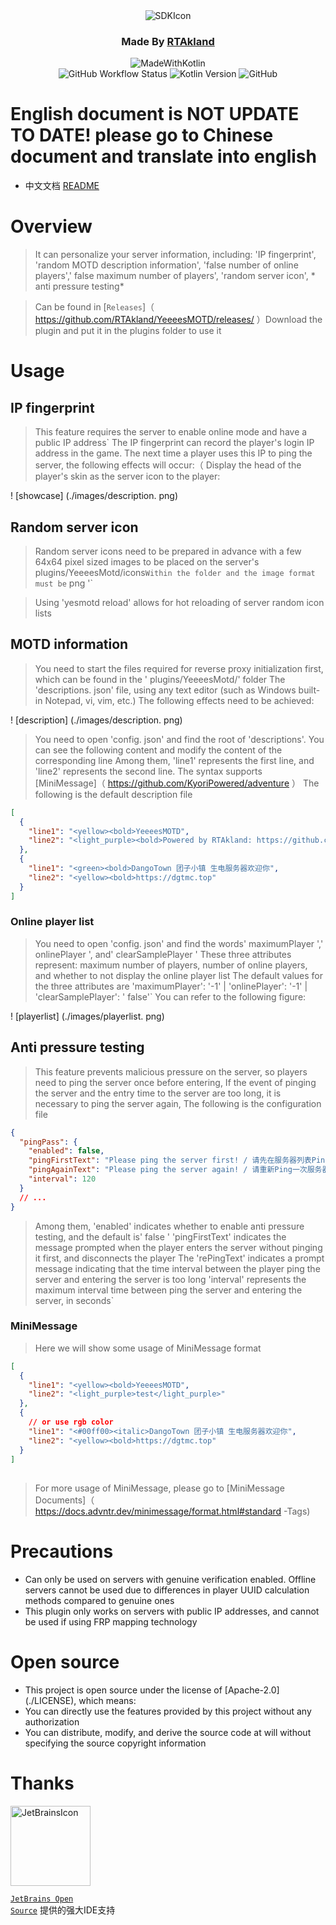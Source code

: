 <div align="center">
<img src="https://static.rtast.cn/static/icon/yesmotd-icon.png" alt="SDKIcon">

<h3>Made By <a href="https://github.com/RTAkland">RTAkland</a></h3>

<img src="https://static.rtast.cn/static/kotlin/made-with-kotlin.svg" alt="MadeWithKotlin">

<br>
<img alt="GitHub Workflow Status" src="https://img.shields.io/github/actions/workflow/status/DangoTown/YeeeesMOTD/main.yml">
<img alt="Kotlin Version" src="https://img.shields.io/badge/Kotlin-2.0.0-pink?logo=kotlin">
<img alt="GitHub" src="https://img.shields.io/github/license/RTAkland/YeeeesMOTD?logo=apache">

</div>

<h1>English document is NOT UPDATE TO DATE! please go to Chinese document and translate into english</h1>

* 中文文档 [README](./README.md)

# Overview

> It can personalize your server information, including: 'IP fingerprint', 'random MOTD description information', 'false
> number of online players',' false maximum number of players', 'random server icon', * anti pressure testing*

> Can be found in [` Releases `]（ https://github.com/RTAkland/YeeeesMOTD/releases/ ）Download the plugin and put it in
> the plugins folder to use it

# Usage

## IP fingerprint

> This feature requires the server to enable online mode and have a public IP address`
> The IP fingerprint can record the player's login IP address in the game. The next time a player uses this IP to ping
> the server, the following effects will occur:（
> Display the head of the player's skin as the server icon to the player:

! [showcase] (./images/description. png)

## Random server icon

> Random server icons need to be prepared in advance with a few 64x64 pixel sized images to be placed on the server's
> plugins/YeeeesMotd/icons`
> Within the folder and the image format must be ` png '`

> Using 'yesmotd reload' allows for hot reloading of server random icon lists

## MOTD information

> You need to start the files required for reverse proxy initialization first, which can be found in the '
> plugins/YeeeesMotd/' folder
> The 'descriptions. json' file, using any text editor (such as Windows built-in Notepad, vi, vim, etc.)
> The following effects need to be achieved:

! [description] (./images/description. png)

> You need to open 'config. json' and find the root of 'descriptions'. You can see the following content and modify the
> content of the corresponding line
> Among them, 'line1' represents the first line, and 'line2' represents the second line. The syntax
> supports [MiniMessage]（ https://github.com/KyoriPowered/adventure ）
> The following is the default description file

```json
[
  {
    "line1": "<yellow><bold>YeeeesMOTD",
    "line2": "<light_purple><bold>Powered by RTAkland: https://github.com/RTAkland"
  },
  {
    "line1": "<green><bold>DangoTown 团子小镇 生电服务器欢迎你",
    "line2": "<yellow><bold>https://dgtmc.top"
  }
]
```

### Online player list

> You need to open 'config. json' and find the words' maximumPlayer ',' onlinePlayer ', and' clearSamplePlayer '
> These three attributes represent: maximum number of players, number of online players, and whether to not display the
> online player list
> The default values for the three attributes are 'maximumPlayer': '-1' | 'onlinePlayer': '-1' | 'clearSamplePlayer': '
> false'`
> You can refer to the following figure:

! [playerlist] (./images/playerlist. png)

## Anti pressure testing

> This feature prevents malicious pressure on the server, so players need to ping the server once before entering,
> If the event of pinging the server and the entry time to the server are too long, it is necessary to ping the server
> again,
> The following is the configuration file

```json
{
  "pingPass": {
    "enabled": false,
    "pingFirstText": "Please ping the server first! / 请先在服务器列表Ping一次服务器",
    "pingAgainText": "Please ping the server again! / 请重新Ping一次服务器",
    "interval": 120
  }
  // ...
}
```

> Among them, 'enabled' indicates whether to enable anti pressure testing, and the default is' false '
> 'pingFirstText' indicates the message prompted when the player enters the server without pinging it first, and
> disconnects the player
> The 'rePingText' indicates a prompt message indicating that the time interval between the player ping the server and
> entering the server is too long
> 'interval' represents the maximum interval time between ping the server and entering the server, in seconds`

### MiniMessage

> Here we will show some usage of MiniMessage format

```json
[
  {
    "line1": "<yellow><bold>YeeeesMOTD",
    "line2": "<light_purple>test</light_purple>"
  },
  {
    // or use rgb color
    "line1": "<#00ff00><italic>DangoTown 团子小镇 生电服务器欢迎你",
    "line2": "<yellow><bold>https://dgtmc.top"
  }
]
```

##

> For more usage of MiniMessage, please go
> to [MiniMessage Documents]（ https://docs.advntr.dev/minimessage/format.html#standard -Tags)

# Precautions

* Can only be used on servers with genuine verification enabled. Offline servers cannot be used due to differences in player UUID calculation methods compared to genuine ones
* This plugin only works on servers with public IP addresses, and cannot be used if using FRP mapping technology

# Open source

- This project is open source under the license of [Apache-2.0] (./LICENSE), which means:
- You can directly use the features provided by this project without any authorization
- You can distribute, modify, and derive the source code at will without specifying the source copyright information

# Thanks

<div>

<img src="https://static.rtast.cn/static/other/jetbrains.png" alt="JetBrainsIcon" width="128">

<a href="https://www.jetbrains.com/opensource/"><code>JetBrains Open Source</code></a> 提供的强大IDE支持

</div>

